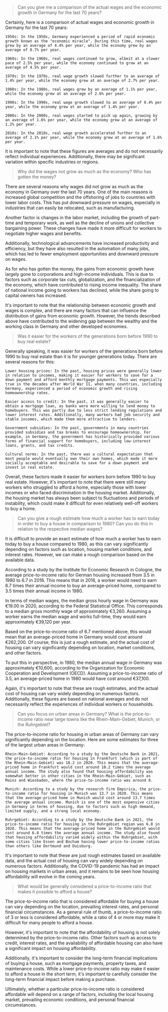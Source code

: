 

> Can you give me a comparison of the actual wages and the economic growth in Germany for the last 70 years?

Certainly, here is a comparison of actual wages and economic growth in Germany for the last 70 years:

    1950s: In the 1950s, Germany experienced a period of rapid economic growth known as the "economic miracle". During this time, real wages grew by an average of 4.4% per year, while the economy grew by an average of 8.7% per year.

    1960s: In the 1960s, real wages continued to grow, albeit at a slower pace of 2.5% per year, while the economy continued to grow at an average of 4.5% per year.

    1970s: In the 1970s, real wage growth slowed further to an average of 1.4% per year, while the economy grew at an average of 2.7% per year.

    1980s: In the 1980s, real wages grew by an average of 1.1% per year, while the economy grew at an average of 2.6% per year.

    1990s: In the 1990s, real wage growth slowed to an average of 0.4% per year, while the economy grew at an average of 1.4% per year.

    2000s: In the 2000s, real wages started to pick up again, growing by an average of 1.6% per year, while the economy grew at an average of 1.2% per year.

    2010s: In the 2010s, real wage growth accelerated further to an average of 2.1% per year, while the economy grew at an average of 1.6% per year.

It is important to note that these figures are averages and do not necessarily reflect individual experiences. Additionally, there may be significant variation within specific industries or regions.

> Why did the wages not grow as much as the economy? Who has gotten the money?

There are several reasons why wages did not grow as much as the economy in Germany over the last 70 years. One of the main reasons is increased global competition and the offshoring of jobs to countries with lower labor costs. This has put downward pressure on wages, especially in industries that can easily be relocated, such as manufacturing.

Another factor is changes in the labor market, including the growth of part-time and temporary work, as well as the decline of unions and collective bargaining power. These changes have made it more difficult for workers to negotiate higher wages and benefits.

Additionally, technological advancements have increased productivity and efficiency, but they have also resulted in the automation of many jobs, which has led to fewer employment opportunities and downward pressure on wages.

As for who has gotten the money, the gains from economic growth have largely gone to corporations and high-income individuals. This is due to factors such as corporate tax cuts, globalization, and the financialization of the economy, which have contributed to rising income inequality. The share of national income going to workers has declined, while the share going to capital owners has increased.

It's important to note that the relationship between economic growth and wages is complex, and there are many factors that can influence the distribution of gains from economic growth. However, the trends described above have contributed to the widening gap between the wealthy and the working class in Germany and other developed economies.

> Was it easier for the workers of the generations born before 1990 to buy real estate? 

Generally speaking, it was easier for workers of the generations born before 1990 to buy real estate than it is for younger generations today. There are several reasons for this:

    Lower housing prices: In the past, housing prices were generally lower in relation to incomes, making it easier for workers to save for a down payment and afford monthly mortgage payments. This was especially true in the decades after World War II, when many countries, including Germany, experienced a period of economic growth and rising homeownership rates.

    Easier access to credit: In the past, it was generally easier to obtain a mortgage loan, as banks were more willing to lend money to homebuyers. This was partly due to less strict lending regulations and lower interest rates. Additionally, many workers had job security and stable incomes, which made them more attractive to lenders.

    Government subsidies: In the past, governments in many countries provided subsidies and tax breaks to encourage homeownership. For example, in Germany, the government has historically provided various forms of financial support for homebuyers, including low-interest loans, grants, and tax credits.

    Cultural norms: In the past, there was a cultural expectation that most people would eventually own their own homes, which made it more socially acceptable and desirable to save for a down payment and invest in real estate.

Overall, these factors made it easier for workers born before 1990 to buy real estate. However, it's important to note that there were still many workers who struggled to afford a home, especially those with lower incomes or who faced discrimination in the housing market. Additionally, the housing market has always been subject to fluctuations and periods of instability, which could make it difficult for even relatively well-off workers to buy a home.

> Can you give a rough estimate how much a worker has to earn today in order to buy a house in comparison to 1980? Can you do this in relation to the respective median wages?

It is difficult to provide an exact estimate of how much a worker has to earn today to buy a house compared to 1980, as this can vary significantly depending on factors such as location, housing market conditions, and interest rates. However, we can make a rough comparison based on the available data.

According to a study by the Institute for Economic Research in Cologne, the average price-to-income ratio for German housing increased from 3.5 in 1980 to 6.7 in 2016. This means that in 2016, a worker would need to earn 6.7 times their annual income to buy an average-priced home, compared to 3.5 times their annual income in 1980.

In terms of median wages, the median gross hourly wage in Germany was €19.00 in 2020, according to the Federal Statistical Office. This corresponds to a median gross monthly wage of approximately €3,260. Assuming a worker earns the median wage and works full-time, they would earn approximately €39,120 per year.

Based on the price-to-income ratio of 6.7 mentioned above, this would mean that an average-priced home in Germany would cost around €262,200. Of course, this is just a rough estimate, and the actual cost of housing can vary significantly depending on location, market conditions, and other factors.

To put this in perspective, in 1980, the median annual wage in Germany was approximately €10,600, according to the Organization for Economic Cooperation and Development (OECD). Assuming a price-to-income ratio of 3.5, an average-priced home in 1980 would have cost around €37,100.

Again, it's important to note that these are rough estimates, and the actual cost of housing can vary widely depending on numerous factors. Additionally, these figures are based on national averages and do not necessarily reflect the experiences of individual workers or households.

> Can you focus on urban areas in Germany? What is the price-to-income ratio near large towns like the Rhein-Main-Gebiet, Munich, or the Ruhrgebiet?

The price-to-income ratio for housing in urban areas of Germany can vary significantly depending on the location. Here are some estimates for three of the largest urban areas in Germany:

    Rhein-Main-Gebiet: According to a study by the Deutsche Bank in 2021, the price-to-income ratio for housing in Frankfurt (which is part of the Rhein-Main-Gebiet) was 10.2 in 2020. This means that the average-priced home in Frankfurt would cost around 10.2 times the average annual income. The study also found that housing affordability was somewhat better in other cities in the Rhein-Main-Gebiet, such as Mainz and Wiesbaden, where the price-to-income ratio was around 8.

    Munich: According to a study by the research firm Empirica, the price-to-income ratio for housing in Munich was 13.7 in 2020. This means that the average-priced home in Munich would cost around 13.7 times the average annual income. Munich is one of the most expensive cities in Germany in terms of housing, due to factors such as high demand, limited supply, and a strong local economy.

    Ruhrgebiet: According to a study by the Deutsche Bank in 2021, the price-to-income ratio for housing in the Ruhrgebiet region was 6.8 in 2020. This means that the average-priced home in the Ruhrgebiet would cost around 6.8 times the average annual income. The study also found that housing affordability varied widely within the Ruhrgebiet, with some cities like Essen and Bochum having lower price-to-income ratios than others like Dortmund and Duisburg.

It's important to note that these are just rough estimates based on available data, and the actual cost of housing can vary widely depending on numerous factors. Additionally, the COVID-19 pandemic has had an impact on housing markets in urban areas, and it remains to be seen how housing affordability will evolve in the coming years.

> What would be generally considered a price-to-income ratio that makes it possible to afford a house?

The price-to-income ratio that is considered affordable for buying a house can vary depending on the location, prevailing interest rates, and personal financial circumstances. As a general rule of thumb, a price-to-income ratio of 3 or less is considered affordable, while a ratio of 4 or more may make it difficult for many people to afford a house.

However, it's important to note that the affordability of housing is not solely determined by the price-to-income ratio. Other factors such as access to credit, interest rates, and the availability of affordable housing can also have a significant impact on housing affordability.

Additionally, it's important to consider the long-term financial implications of buying a house, such as mortgage payments, property taxes, and maintenance costs. While a lower price-to-income ratio may make it easier to afford a house in the short term, it's important to carefully consider the long-term financial impact before making a purchase.

Ultimately, whether a particular price-to-income ratio is considered affordable will depend on a range of factors, including the local housing market, prevailing economic conditions, and personal financial circumstances.
